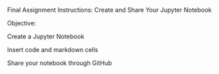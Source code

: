 Final Assignment Instructions: Create and Share Your Jupyter Notebook

Objective:

Create a Jupyter Notebook

Insert code and markdown cells

Share your notebook through GitHub
